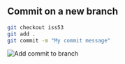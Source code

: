 ## Commit on a new branch

```bash
git checkout iss53
git add .
git commit -m "My commit message"
```

![Add commit to branch](https://jntakpe.github.io/dxp-training/resources/images/commit_branch.png)